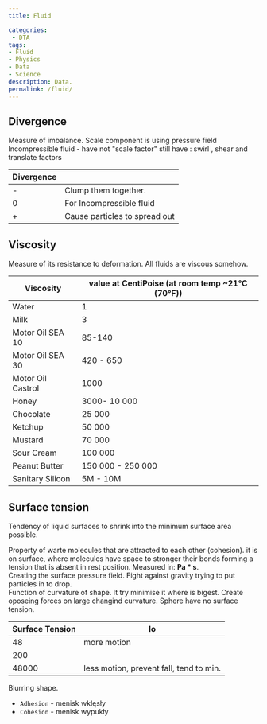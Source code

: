 ```yaml
---
title: Fluid

categories:
 - DTA
tags:
- Fluid
- Physics
- Data
- Science
description: Data.
permalink: /fluid/
---
```





## Divergence

Measure of imbalance. Scale component is using pressure field  
Incompressible fluid - have not "scale factor" still have : swirl , shear and translate factors

Divergence |  |
--- | --- |
- |  Clump them together.
0 | For Incompressible fluid
+ | Cause particles to spread out


##  Viscosity
Measure of its resistance to deformation. All fluids are viscous somehow.

Viscosity | value at CentiPoise (at room temp ~21°C (70°F)) |
--- | --- |
Water | 1
Milk | 3
Motor Oil  SEA 10 | 85-140
Motor Oil  SEA 30 | 420 - 650   
Motor Oil  Castrol | 1000
Honey | 3000- 10 000
Chocolate | 25 000
Ketchup| 50 000
Mustard | 70 000
Sour Cream | 100 000
Peanut Butter | 150 000 - 250 000  
Sanitary Silicon | 5M - 10M


##  Surface tension
Tendency of liquid surfaces to shrink into the minimum surface area possible.

Property of warte molecules that are attracted to each other (cohesion). it is on surface, where molecules have space to stronger their bonds forming a tension that is absent in rest position. Measured in: **Pa * s**.  
Creating the surface pressure field. Fight against gravity trying to put particles in to drop.   
Function of curvature of shape. It try minimise it where is bigest.  Create oposeing forces on large changind curvature.
Sphere have no surface tension.


|Surface Tension|lo|
|-|-|
48 | more motion |
200 |
48000 | less motion, prevent fall,  tend to min.

Blurring shape.
- `Adhesion` - menisk wklęsły     
- `Cohesion` - menisk wypukły
